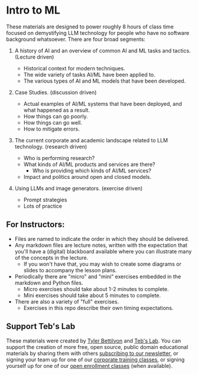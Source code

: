 # Intro to ML

These materials are designed to power roughly 8 hours of class time focused on demystifying LLM technology for people who have no software background whatsoever. There are four broad segments:

1. A history of AI and an overview of common AI and ML tasks and tactics. (Lecture driven)
    * Historical context for modern techniques.
    * The wide variety of tasks AI/ML have been applied to.
    * The various types of AI and ML models that have been developed.

2. Case Studies. (discussion driven)
    * Actual examples of AI/ML systems that have been deployed, and what happened as a result.
    * How things can go poorly.
    * How things can go well.
    * How to mitigate errors.

3. The current corporate and academic landscape related to LLM technology. (research driven)
    * Who is performing research?
    * What kinds of AI/ML products and services are there?
        * Who is providing which kinds of AI/ML services?
    * Impact and politics around open and closed models.

4. Using LLMs and image generators. (exercise driven)
    * Prompt strategies
    * Lots of practice

## For Instructors:

* Files are named to indicate the order in which they should be delivered. 
* Any markdown files are lecture notes, written with the expectation that you'll have a (digital) blackboard available where you can illustrate many of the concepts in the lecture.
    * If you won't have that, you may wish to create some diagrams or slides to accompany the lesson plans.
* Periodically there are "micro" and "mini" exercises embedded in the markdown and Python files.
    * Micro exercises should take about 1-2 minutes to complete.
    * Mini exercises should take about 5 minutes to complete. 
* There are also a variety of "full" exercises.
    * Exercises in this repo describe their own timing expectations.

## Support Teb's Lab

These materials were created by [Tyler Bettilyon](https://www.linkedin.com/in/tylerbettilyon/) and [Teb's Lab](https://tebs-lab.com). You can support the creation of more free, open source, public domain educational materials by sharing them with others [subscribing to our newsletter](http://blog.tebs-lab.com), or signing your team up for one of our [corporate training classes](https://www.tebs-lab.com/course-catalog), or signing yourself up for one of our [open enrollment classes](https://www.tebs-lab.com/upcoming-classes) (when available).